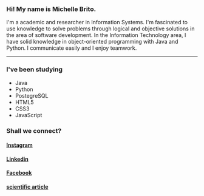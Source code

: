 <html>
  <div>
  <h3>Hi! My name is Michelle Brito.</h3>
    
<p>I'm a academic and researcher in Information Systems. I'm fascinated to use knowledge to solve problems through logical and objective solutions in the area of software development. In the Information Technology area, I have solid knowledge in object-oriented programming with Java and Python. I communicate easily and I enjoy teamwork. <hr> </p>

  <h3> I've been studying </h3>
    <ul>
      <li>Java</li>
      <li>Python</li>
      <li>PostegreSQL</li>
      <li>HTML5</li>
      <li>CSS3</li>
      <li>JavaScript</li>
    </ul>
  </div>

  <div>               <!-- LINKS--->
  <h3> Shall we connect?</h3>
    <nav>
      <h4><a target="_blank" href = "https://www.instagram.com/michebritoo"> Instagram</a></h4>
      <h4><a target="_blank" href = "https://www.linkedin.com/in/michellebrito01/"> Linkedin</a></h4>
      <h4><a target="_blank" href = "https://www.facebook.com/michellecunhask8">Facebook</a></h4>
      <h4><a target="_blank" href = "https://www.researchgate.net/publication/335437381_O_Jogo_de_Xadrez_como_ferramenta_de_desenvolvimento_do_raciocinio_logico-matematico_com_alunos_do_4_ano_do_Ensino_Fundamental"> scientific article</a></h4>
   </nav>
</div>
</html>
